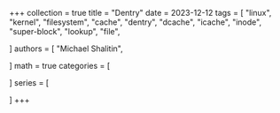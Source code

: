 +++
collection = true
title = "Dentry"
date = 2023-12-12
tags = [
"linux",
"kernel",
"filesystem",
"cache",
"dentry",
"dcache",
"icache",
"inode",
"super-block",
"lookup",
"file",

]
authors = [
"Michael Shalitin",

]
math = true
categories = [

]
series = [

]
+++

